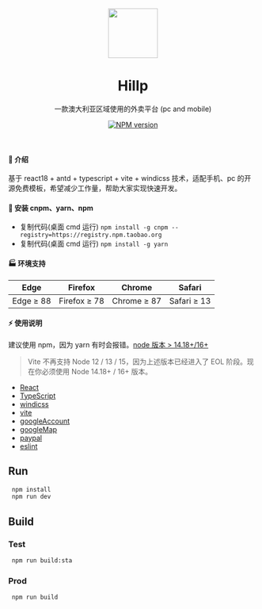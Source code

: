 <br>

<p align="center">
<img src="https://raw.githubusercontent.com/unocss/unocss/main/playground/public/icon-gray.svg" style="width:100px;" />
</p>

<h1 align="center">Hillp</h1>

<p align="center">
  一款澳大利亚区域使用的外卖平台 (pc and mobile)
</p>

<p align="center">
<a href="https://www.npmjs.com/package/unocss"><img src="https://img.shields.io/npm/v/unocss?color=c95f8b&amp;label=" alt="NPM version"></a></p>
<br>



#### 🌈 介绍

基于 react18 + antd + typescript + vite + windicss 技术，适配手机、pc 的开源免费模板，希望减少工作量，帮助大家实现快速开发。

#### 🚧 安装 cnpm、yarn、npm

- 复制代码(桌面 cmd 运行) `npm install -g cnpm --registry=https://registry.npm.taobao.org`
- 复制代码(桌面 cmd 运行) `npm install -g yarn`

#### 🏭 环境支持

| Edge      | Firefox      | Chrome      | Safari      |
| --------- | ------------ | ----------- | ----------- |
| Edge ≥ 88 | Firefox ≥ 78 | Chrome ≥ 87 | Safari ≥ 13 |

#### ⚡ 使用说明

建议使用 npm，因为 yarn 有时会报错。<a href="http://nodejs.cn/" target="_blank">node 版本 > 14.18+/16+</a>

> Vite 不再支持 Node 12 / 13 / 15，因为上述版本已经进入了 EOL 阶段。现在你必须使用 Node 14.18+ / 16+ 版本。
> 

- [React](https://reactjs.org/)
- [TypeScript](https://www.typescriptlang.org/)
- [windicss](https://windicss.org/)
- [vite](https://vitejs.dev/)
- [googleAccount](https://google.com/)
- [googleMap](https://developers.google.com/maps/documentation/javascript/overview)
- [paypal](https://developer.paypal.com/home)
- [eslint](https://eslint.org/)

## Run

```bash
 npm install
 npm run dev
```

## Build

### Test

```bash
 npm run build:sta
```

### Prod

```bash
 npm run build
```
